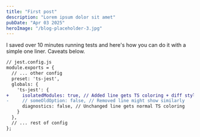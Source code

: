 ```yaml
---
title: "First post"
description: "Lorem ipsum dolor sit amet"
pubDate: "Apr 03 2025"
heroImage: "/blog-placeholder-3.jpg"
---
```


I saved over 10 minutes running tests and here's how you can do it with a simple one liner. Caveats below.

```diff lang="typescript"
// jest.config.js
module.exports = {
  // ... other config
  preset: 'ts-jest',
  globals: {
    'ts-jest': {
+     isolatedModules: true, // Added line gets TS coloring + diff style
-     // someOldOption: false, // Removed line might show similarly
      diagnostics: false, // Unchanged line gets normal TS coloring
    }
  },
  // ... rest of config
};
```
